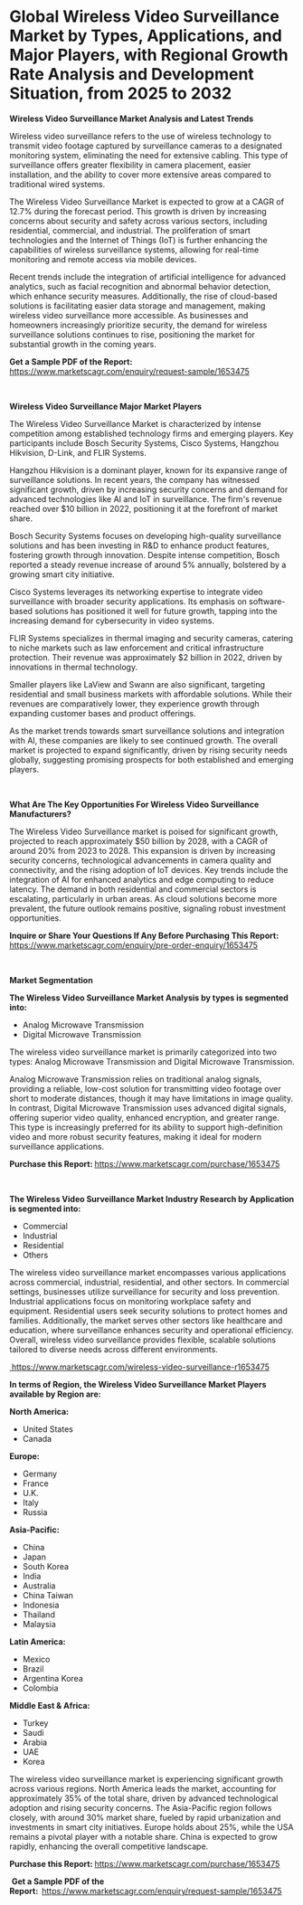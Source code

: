<p><h1>Global Wireless Video Surveillance Market by Types, Applications, and Major Players, with Regional Growth Rate Analysis and Development Situation, from 2025 to 2032</h1></p><p><strong>Wireless Video Surveillance Market Analysis and Latest Trends</strong></p>
<p><p>Wireless video surveillance refers to the use of wireless technology to transmit video footage captured by surveillance cameras to a designated monitoring system, eliminating the need for extensive cabling. This type of surveillance offers greater flexibility in camera placement, easier installation, and the ability to cover more extensive areas compared to traditional wired systems. </p><p>The Wireless Video Surveillance Market is expected to grow at a CAGR of 12.7% during the forecast period. This growth is driven by increasing concerns about security and safety across various sectors, including residential, commercial, and industrial. The proliferation of smart technologies and the Internet of Things (IoT) is further enhancing the capabilities of wireless surveillance systems, allowing for real-time monitoring and remote access via mobile devices.</p><p>Recent trends include the integration of artificial intelligence for advanced analytics, such as facial recognition and abnormal behavior detection, which enhance security measures. Additionally, the rise of cloud-based solutions is facilitating easier data storage and management, making wireless video surveillance more accessible. As businesses and homeowners increasingly prioritize security, the demand for wireless surveillance solutions continues to rise, positioning the market for substantial growth in the coming years.</p></p>
<p><strong>Get a Sample PDF of the Report:&nbsp;</strong> <a href="https://www.marketscagr.com/enquiry/request-sample/1653475?utm_campaign=2136&utm_medium=2&utm_source=Github&utm_content=ia&utm_term=16042025&utm_id=wireless-video-surveillance">https://www.marketscagr.com/enquiry/request-sample/1653475</a></p>
<p>&nbsp;</p>
<p><strong>Wireless Video Surveillance Major Market Players</strong></p>
<p><p>The Wireless Video Surveillance Market is characterized by intense competition among established technology firms and emerging players. Key participants include Bosch Security Systems, Cisco Systems, Hangzhou Hikvision, D-Link, and FLIR Systems. </p><p>Hangzhou Hikvision is a dominant player, known for its expansive range of surveillance solutions. In recent years, the company has witnessed significant growth, driven by increasing security concerns and demand for advanced technologies like AI and IoT in surveillance. The firm's revenue reached over $10 billion in 2022, positioning it at the forefront of market share.</p><p>Bosch Security Systems focuses on developing high-quality surveillance solutions and has been investing in R&D to enhance product features, fostering growth through innovation. Despite intense competition, Bosch reported a steady revenue increase of around 5% annually, bolstered by a growing smart city initiative.</p><p>Cisco Systems leverages its networking expertise to integrate video surveillance with broader security applications. Its emphasis on software-based solutions has positioned it well for future growth, tapping into the increasing demand for cybersecurity in video systems.</p><p>FLIR Systems specializes in thermal imaging and security cameras, catering to niche markets such as law enforcement and critical infrastructure protection. Their revenue was approximately $2 billion in 2022, driven by innovations in thermal technology.</p><p>Smaller players like LaView and Swann are also significant, targeting residential and small business markets with affordable solutions. While their revenues are comparatively lower, they experience growth through expanding customer bases and product offerings.</p><p>As the market trends towards smart surveillance solutions and integration with AI, these companies are likely to see continued growth. The overall market is projected to expand significantly, driven by rising security needs globally, suggesting promising prospects for both established and emerging players.</p></p>
<p>&nbsp;</p>
<p><strong>What Are The Key Opportunities For Wireless Video Surveillance Manufacturers?</strong></p>
<p><p>The Wireless Video Surveillance market is poised for significant growth, projected to reach approximately $50 billion by 2028, with a CAGR of around 20% from 2023 to 2028. This expansion is driven by increasing security concerns, technological advancements in camera quality and connectivity, and the rising adoption of IoT devices. Key trends include the integration of AI for enhanced analytics and edge computing to reduce latency. The demand in both residential and commercial sectors is escalating, particularly in urban areas. As cloud solutions become more prevalent, the future outlook remains positive, signaling robust investment opportunities.</p></p>
<p><strong>Inquire or Share Your Questions If Any Before Purchasing This Report:</strong> <a href="https://www.marketscagr.com/enquiry/pre-order-enquiry/1653475?utm_campaign=2136&utm_medium=2&utm_source=Github&utm_content=ia&utm_term=16042025&utm_id=wireless-video-surveillance">https://www.marketscagr.com/enquiry/pre-order-enquiry/1653475</a></p>
<p>&nbsp;</p>
<p><strong>Market Segmentation</strong></p>
<p><strong>The Wireless Video Surveillance Market Analysis by types is segmented into:</strong></p>
<p><ul><li>Analog Microwave Transmission</li><li>Digital Microwave Transmission</li></ul></p>
<p><p>The wireless video surveillance market is primarily categorized into two types: Analog Microwave Transmission and Digital Microwave Transmission. </p><p>Analog Microwave Transmission relies on traditional analog signals, providing a reliable, low-cost solution for transmitting video footage over short to moderate distances, though it may have limitations in image quality. In contrast, Digital Microwave Transmission uses advanced digital signals, offering superior video quality, enhanced encryption, and greater range. This type is increasingly preferred for its ability to support high-definition video and more robust security features, making it ideal for modern surveillance applications.</p></p>
<p><strong>Purchase this Report:&nbsp;</strong><a href="https://www.marketscagr.com/purchase/1653475?utm_campaign=2136&utm_medium=2&utm_source=Github&utm_content=ia&utm_term=16042025&utm_id=wireless-video-surveillance">https://www.marketscagr.com/purchase/1653475</a></p>
<p>&nbsp;</p>
<p><strong>The Wireless Video Surveillance Market Industry Research by Application is segmented into:</strong></p>
<p><ul><li>Commercial</li><li>Industrial</li><li>Residential</li><li>Others</li></ul></p>
<p><p>The wireless video surveillance market encompasses various applications across commercial, industrial, residential, and other sectors. In commercial settings, businesses utilize surveillance for security and loss prevention. Industrial applications focus on monitoring workplace safety and equipment. Residential users seek security solutions to protect homes and families. Additionally, the market serves other sectors like healthcare and education, where surveillance enhances security and operational efficiency. Overall, wireless video surveillance provides flexible, scalable solutions tailored to diverse needs across different environments.</p></p>
<p><a href="https://www.marketscagr.com/wireless-video-surveillance-r1653475?utm_campaign=2136&utm_medium=2&utm_source=Github&utm_content=ia&utm_term=16042025&utm_id=wireless-video-surveillance">&nbsp;https://www.marketscagr.com/wireless-video-surveillance-r1653475</a></p>
<p><strong>In terms of Region, the Wireless Video Surveillance Market Players available by Region are:</strong></p>
<p>
    <p> <strong> North America: </strong>
        <ul>
            <li>United States</li>
            <li>Canada</li>
        </ul>
        </p> 
    <p> <strong> Europe: </strong>
        <ul>
            <li>Germany</li>
            <li>France</li>
            <li>U.K.</li>
            <li>Italy</li>
            <li>Russia</li>
        </ul>
        </p> 
    <p> <strong> Asia-Pacific: </strong>
        <ul>
            <li>China</li>
            <li>Japan</li>
            <li>South Korea</li>
            <li>India</li>
            <li>Australia</li>
            <li>China Taiwan</li>
            <li>Indonesia</li>
            <li>Thailand</li>
            <li>Malaysia</li>
        </ul>
        </p> 
    <p> <strong> Latin America: </strong>
        <ul>
            <li>Mexico</li>
            <li>Brazil</li>
            <li>Argentina Korea</li>
            <li>Colombia</li>
        </ul>
        </p> 
    <p> <strong> Middle East & Africa: </strong>
        <ul>
            <li>Turkey</li>
            <li>Saudi</li>
            <li>Arabia</li>
            <li>UAE</li>
            <li>Korea</li>
        </ul>
    </p>
    </p>
<p><p>The wireless video surveillance market is experiencing significant growth across various regions. North America leads the market, accounting for approximately 35% of the total share, driven by advanced technological adoption and rising security concerns. The Asia-Pacific region follows closely, with around 30% market share, fueled by rapid urbanization and investments in smart city initiatives. Europe holds about 25%, while the USA remains a pivotal player with a notable share. China is expected to grow rapidly, enhancing the overall competitive landscape.</p></p>
<p><strong>Purchase this Report: </strong><a href="https://www.marketscagr.com/purchase/1653475?utm_campaign=2136&utm_medium=2&utm_source=Github&utm_content=ia&utm_term=16042025&utm_id=wireless-video-surveillance">https://www.marketscagr.com/purchase/1653475</a></p>
<p>&nbsp;<strong>Get a Sample PDF of the Report:&nbsp;&nbsp;</strong><a href="https://www.marketscagr.com/enquiry/request-sample/1653475?utm_campaign=2136&utm_medium=2&utm_source=Github&utm_content=ia&utm_term=16042025&utm_id=wireless-video-surveillance">https://www.marketscagr.com/enquiry/request-sample/1653475</a></p>
<p><strong></strong></p>
<p><p></p><p></p><p></p></p>